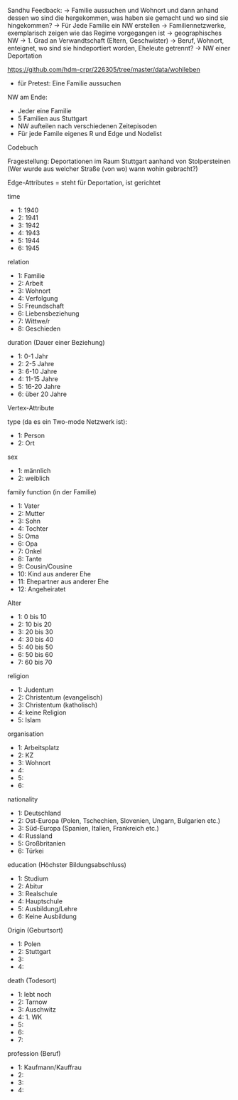 Sandhu Feedback: 
-> Familie aussuchen und Wohnort und dann anhand dessen wo sind die hergekommen, was haben sie gemacht und wo sind sie hingekommen?
-> Für Jede Familie ein NW erstellen
-> Familiennetzwerke, exemplarisch zeigen wie das Regime vorgegangen ist
-> geographisches NW 
-> 1. Grad an Verwandtschaft (Eltern, Geschwister)
-> Beruf, Wohnort, enteignet, wo sind sie hindeportiert worden, Eheleute getrennt?
-> NW einer Deportation

https://github.com/hdm-crpr/226305/tree/master/data/wohlleben

- für Pretest: Eine Familie aussuchen 

NW am Ende:
- Jeder eine Familie 
- 5 Familien aus Stuttgart
- NW aufteilen nach verschiedenen Zeitepisoden
- Für jede Famile eigenes R und Edge und Nodelist 


Codebuch 

Fragestellung: Deportationen im Raum Stuttgart aanhand von Stolpersteinen (Wer wurde aus welcher Straße (von wo) wann wohin gebracht?)

Edge-Attributes
= steht für Deportation, ist gerichtet

time
- 1: 1940
- 2: 1941
- 3: 1942
- 4: 1943
- 5: 1944
- 6: 1945

relation
- 1: Familie
- 2: Arbeit
- 3: Wohnort
- 4: Verfolgung
- 5: Freundschaft
- 6: Liebensbeziehung
- 7: Wittwe/r 
- 8: Geschieden

duration (Dauer einer Beziehung)
- 1: 0-1 Jahr
- 2: 2-5 Jahre
- 3: 6-10 Jahre
- 4: 11-15 Jahre
- 5: 16-20 Jahre
- 6: über 20 Jahre


Vertex-Attribute

type (da es ein Two-mode Netzwerk ist):
- 1: Person
- 2: Ort

sex
- 1: männlich
- 2: weiblich

family function (in der Familie)
- 1: Vater
- 2: Mutter
- 3: Sohn
- 4: Tochter
- 5: Oma
- 6: Opa
- 7: Onkel
- 8: Tante
- 9: Cousin/Cousine
- 10: Kind aus anderer Ehe
- 11: Ehepartner aus anderer Ehe
- 12: Angeheiratet

Alter 
- 1: 0 bis 10
- 2: 10 bis 20 
- 3: 20 bis 30
- 4: 30 bis 40
- 5: 40 bis 50
- 6: 50 bis 60
- 7: 60 bis 70

religion 
- 1: Judentum
- 2: Christentum (evangelisch)
- 3: Christentum (katholisch)
- 4: keine Religion
- 5: Islam

organisation
- 1: Arbeitsplatz
- 2: KZ
- 3: Wohnort
- 4: 
- 5: 
- 6: 

nationality 
- 1: Deutschland
- 2: Ost-Europa (Polen, Tschechien, Slovenien, Ungarn, Bulgarien etc.)
- 3: Süd-Europa (Spanien, Italien, Frankreich etc.)
- 4: Russland
- 5: Großbritanien
- 6: Türkei

education (Höchster Bildungsabschluss)
- 1: Studium
- 2: Abitur
- 3: Realschule
- 4: Hauptschule
- 5: Ausbildung/Lehre
- 6: Keine Ausbildung

Origin (Geburtsort)
- 1: Polen
- 2: Stuttgart
- 3:
- 4: 

death (Todesort)
- 1: lebt noch
- 2: Tarnow
- 3: Auschwitz
- 4: 1. WK
- 5:
- 6:
- 7:

profession (Beruf)
- 1: Kaufmann/Kauffrau
- 2: 
- 3:
- 4:
